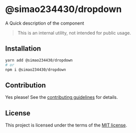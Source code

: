 # @simao234430/dropdown

A Quick description of the component

> This is an internal utility, not intended for public usage.

## Installation

```sh
yarn add @simao234430/dropdown
# or
npm i @simao234430/dropdown
```

## Contribution

Yes please! See the
[contributing guidelines](https://github.com/xiaosimao123/yooui/blob/master/CONTRIBUTING.md)
for details.

## License

This project is licensed under the terms of the
[MIT license](https://github.com/xiaosimao123/yooui/blob/master/LICENSE).
